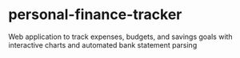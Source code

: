 # personal-finance-tracker
Web application to track expenses, budgets, and savings goals with interactive charts and automated bank statement parsing
